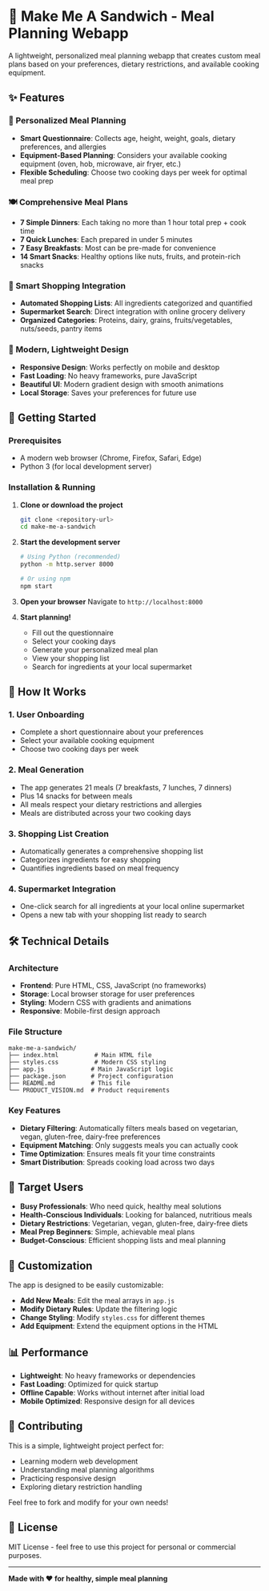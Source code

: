 # 🥪 Make Me A Sandwich - Meal Planning Webapp

A lightweight, personalized meal planning webapp that creates custom meal plans based on your preferences, dietary restrictions, and available cooking equipment.

## ✨ Features

### 🎯 Personalized Meal Planning
- **Smart Questionnaire**: Collects age, height, weight, goals, dietary preferences, and allergies
- **Equipment-Based Planning**: Considers your available cooking equipment (oven, hob, microwave, air fryer, etc.)
- **Flexible Scheduling**: Choose two cooking days per week for optimal meal prep

### 🍽️ Comprehensive Meal Plans
- **7 Simple Dinners**: Each taking no more than 1 hour total prep + cook time
- **7 Quick Lunches**: Each prepared in under 5 minutes
- **7 Easy Breakfasts**: Most can be pre-made for convenience
- **14 Smart Snacks**: Healthy options like nuts, fruits, and protein-rich snacks

### 🛒 Smart Shopping Integration
- **Automated Shopping Lists**: All ingredients categorized and quantified
- **Supermarket Search**: Direct integration with online grocery delivery
- **Organized Categories**: Proteins, dairy, grains, fruits/vegetables, nuts/seeds, pantry items

### 🎨 Modern, Lightweight Design
- **Responsive Design**: Works perfectly on mobile and desktop
- **Fast Loading**: No heavy frameworks, pure JavaScript
- **Beautiful UI**: Modern gradient design with smooth animations
- **Local Storage**: Saves your preferences for future use

## 🚀 Getting Started

### Prerequisites
- A modern web browser (Chrome, Firefox, Safari, Edge)
- Python 3 (for local development server)

### Installation & Running

1. **Clone or download the project**
   ```bash
   git clone <repository-url>
   cd make-me-a-sandwich
   ```

2. **Start the development server**
   ```bash
   # Using Python (recommended)
   python -m http.server 8000
   
   # Or using npm
   npm start
   ```

3. **Open your browser**
   Navigate to `http://localhost:8000`

4. **Start planning!**
   - Fill out the questionnaire
   - Select your cooking days
   - Generate your personalized meal plan
   - View your shopping list
   - Search for ingredients at your local supermarket

## 📱 How It Works

### 1. User Onboarding
- Complete a short questionnaire about your preferences
- Select your available cooking equipment
- Choose two cooking days per week

### 2. Meal Generation
- The app generates 21 meals (7 breakfasts, 7 lunches, 7 dinners)
- Plus 14 snacks for between meals
- All meals respect your dietary restrictions and allergies
- Meals are distributed across your two cooking days

### 3. Shopping List Creation
- Automatically generates a comprehensive shopping list
- Categorizes ingredients for easy shopping
- Quantifies ingredients based on meal frequency

### 4. Supermarket Integration
- One-click search for all ingredients at your local online supermarket
- Opens a new tab with your shopping list ready to search

## 🛠️ Technical Details

### Architecture
- **Frontend**: Pure HTML, CSS, JavaScript (no frameworks)
- **Storage**: Local browser storage for user preferences
- **Styling**: Modern CSS with gradients and animations
- **Responsive**: Mobile-first design approach

### File Structure
```
make-me-a-sandwich/
├── index.html          # Main HTML file
├── styles.css          # Modern CSS styling
├── app.js             # Main JavaScript logic
├── package.json       # Project configuration
├── README.md          # This file
└── PRODUCT_VISION.md  # Product requirements
```

### Key Features
- **Dietary Filtering**: Automatically filters meals based on vegetarian, vegan, gluten-free, dairy-free preferences
- **Equipment Matching**: Only suggests meals you can actually cook
- **Time Optimization**: Ensures meals fit your time constraints
- **Smart Distribution**: Spreads cooking load across two days

## 🎯 Target Users

- **Busy Professionals**: Who need quick, healthy meal solutions
- **Health-Conscious Individuals**: Looking for balanced, nutritious meals
- **Dietary Restrictions**: Vegetarian, vegan, gluten-free, dairy-free diets
- **Meal Prep Beginners**: Simple, achievable meal plans
- **Budget-Conscious**: Efficient shopping lists and meal planning

## 🔧 Customization

The app is designed to be easily customizable:

- **Add New Meals**: Edit the meal arrays in `app.js`
- **Modify Dietary Rules**: Update the filtering logic
- **Change Styling**: Modify `styles.css` for different themes
- **Add Equipment**: Extend the equipment options in the HTML

## 📊 Performance

- **Lightweight**: No heavy frameworks or dependencies
- **Fast Loading**: Optimized for quick startup
- **Offline Capable**: Works without internet after initial load
- **Mobile Optimized**: Responsive design for all devices

## 🤝 Contributing

This is a simple, lightweight project perfect for:
- Learning modern web development
- Understanding meal planning algorithms
- Practicing responsive design
- Exploring dietary restriction handling

Feel free to fork and modify for your own needs!

## 📄 License

MIT License - feel free to use this project for personal or commercial purposes.

---

**Made with ❤️ for healthy, simple meal planning** 